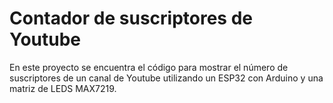 # Contador de suscriptores de Youtube

En este proyecto se encuentra el código para mostrar el número de suscriptores de un canal de Youtube utilizando un ESP32 con Arduino y una matriz de LEDS MAX7219.
